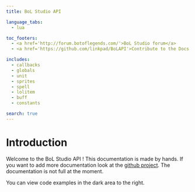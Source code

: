 ```yaml
---
title: BoL Studio API

language_tabs:
  - lua

toc_footers:
  - <a href='http://forum.botoflegends.com/'>BoL Studio forum</a>
  - <a href='https://github.com/linkpad/BoLAPI'>Contribute to the Docs on GitHub</a>

includes:
  - callbacks
  - globals
  - unit
  - sprites
  - spell
  - lolitem
  - buff
  - constants

search: true
---
```


# Introduction


Welcome to the BoL Studio API ! This documentation is made by hands. If you want to add more documentation look at the [github project](https://github.com/linkpad/BoLAPI). The documentation is not full at the moment.

You can view code examples in the dark area to the right.